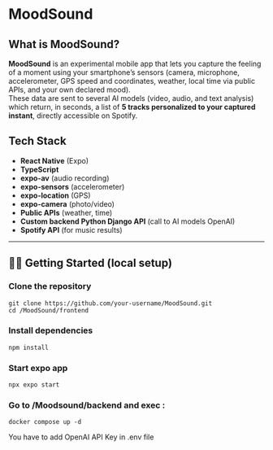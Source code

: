 # MoodSound

## What is MoodSound?

**MoodSound** is an experimental mobile app that lets you capture the feeling of a moment using your smartphone’s sensors (camera, microphone, accelerometer, GPS speed and coordinates, weather, local time via public APIs, and your own declared mood).  
These data are sent to several AI models (video, audio, and text analysis) which return, in seconds, a list of **5 tracks personalized to your captured instant**, directly accessible on Spotify.

## Tech Stack

- **React Native** (Expo)
- **TypeScript**
- **expo-av** (audio recording)
- **expo-sensors** (accelerometer)
- **expo-location** (GPS)
- **expo-camera** (photo/video)
- **Public APIs** (weather, time)
- **Custom backend Python Django API** (call to AI models OpenAI)
- **Spotify API** (for music results)

---

## 🧑‍💻 Getting Started (local setup)

### Clone the repository

    git clone https://github.com/your-username/MoodSound.git
    cd /MoodSound/frontend

### Install dependencies

    npm install

### Start expo app

    npx expo start

### Go to /Moodsound/backend and exec : 

    docker compose up -d


You have to add OpenAI API Key in .env file


